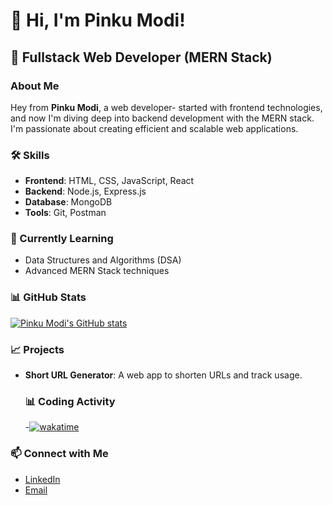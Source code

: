 # 👋 Hi, I'm Pinku Modi!

## 🚀 Fullstack Web Developer (MERN Stack)

### About Me
Hey from <b>Pinku Modi</b>, a web developer- started with frontend technologies, and now I'm diving deep into backend development with the MERN stack. I'm passionate about creating efficient and scalable web applications. 

### 🛠️ Skills
- **Frontend**: HTML, CSS, JavaScript, React
- **Backend**: Node.js, Express.js
- **Database**: MongoDB
- **Tools**: Git, Postman
  
### 🌱 Currently Learning
- Data Structures and Algorithms (DSA)
- Advanced MERN Stack techniques

### 📊 GitHub Stats
[![Pinku Modi's GitHub stats](https://github-readme-stats.vercel.app/api?username=Coder-PinkuModi)](https://github.com/Coder-PinkuModi&show_icons=true&theme=radical)

### 📈 Projects
- **Short URL Generator**: A web app to shorten URLs and track usage.

  ### 📊 Coding Activity
  -[![wakatime](https://wakatime.com/badge/user/018d9487-531f-470c-92c5-1783b6d9cff6.svg)](https://wakatime.com/@018d9487-531f-470c-92c5-1783b6d9cff6)

### 📫 Connect with Me
- [LinkedIn](https://www.linkedin.com/in/pinku-modi-bbb0472bb)
- [Email](mailto:thecoderpinku@gmail.com)



